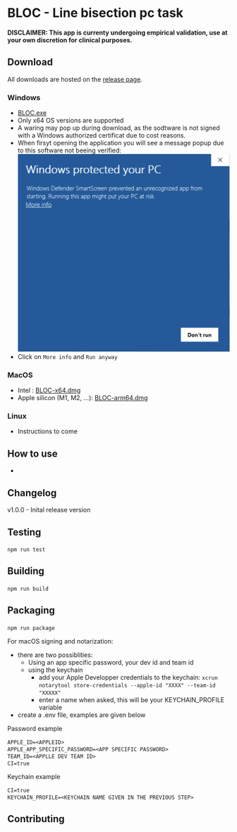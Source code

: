 # BLOC - Line bisection pc task

**DISCLAIMER: This app is currenty undergoing empirical validation, use at your own discretion for clinical purposes.**

## Download

All downloads are hosted on the [release page](https://github.com/JackGlobetrotter/bloc/releases/latest).

### Windows

- [BLOC.exe](https://github.com/JackGlobetrotter/bloc/releases/latest/download/BLOC.exe)
- Only x64 OS versions are supported
- A waring may pop up during download, as the sodtware is not signed with a Windows authorized certificat due to cost reasons.
- When firsyt opening the application you will see a message popup due to this software not beeing verified:
  ![Windows Warning Message](https://github.com/JackGlobetrotter/bloc/blob/main/docs/windowsUnverifiedMessage.png?raw=true)
- Click on `More info` and `Run anyway`

### MacOS

- Intel : [BLOC-x64.dmg](https://github.com/JackGlobetrotter/bloc/releases/latest/download/BLOC-x64.dmg)
- Apple silicon (M1, M2, ...): [BLOC-arm64.dmg](https://github.com/JackGlobetrotter/bloc/releases/latest/download/BLOC-arm64.dmg)

### Linux

- Instructions to come

## How to use

-

## Changelog

v1.0.0 - Inital release version

## Testing

`npm run test`

## Building

`npm run build`

## Packaging

`npm run package`

For macOS signing and notarization:

- there are two possiblities:
  - Using an app specific password, your dev id and team id
  - using the keychain
    - add your Apple Developper credentials to the keychain: `xcrun notarytool store-credentials --apple-id "XXXX" --team-id "XXXXX"`
    - enter a name when asked, this will be your KEYCHAIN_PROFILE variable
- create a .env file, examples are given below

Password example

```
APPLE_ID=<APPLEID>
APPLE_APP_SPECIFIC_PASSWORD=<APP SPECIFIC PASSWORD>
TEAM_ID=<APPLLE DEV TEAM ID>
CI=true
```

Keychain example

```
CI=true
KEYCHAIN_PROFILE=<KEYCHAIN NAME GIVEN IN THE PREVIOUS STEP>
```

## Contributing
